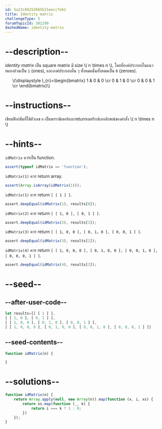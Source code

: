 ```yaml
---
id: 5a23c84252665b21eecc7eb1
title: Identity matrix
challengeType: 5
forumTopicId: 302290
dashedName: identity-matrix
---
```


# --description--

*identity matrix* เป็น square matrix มี size \\( n \\times n \\), โดยที่องค์ประกอบในแนวทแยงล้วนเป็น `1` (ones), และองค์ประกอบอื่น ๆ ทั้งหมดนั้นทั้งหมดเป็น `0` (zeroes).

<ul>
  <li style='list-style: none;'>\(\displaystyle I_{n}=\begin{bmatrix} 1 &#x26; 0 &#x26; 0 \cr 0 &#x26; 1 &#x26; 0 \cr 0 &#x26; 0 &#x26; 1 \cr \end{bmatrix}\)</li>
</ul>

# --instructions--

เขียนฟังก์ชันที่ใช้ตัวเลข `n` เป็นพารามิเตอร์และreturnเมทริกซ์เอกลักษณ์ของคำสั่ง \\( n \\times n \\)

# --hints--

`idMatrix` ควรเป็น function.

```js
assert(typeof idMatrix == 'function');
```

`idMatrix(1)` ควร return array.

```js
assert(Array.isArray(idMatrix(1)));
```

`idMatrix(1)` ควร return `[ [ 1 ] ]`.

```js
assert.deepEqual(idMatrix(1), results[0]);
```

`idMatrix(2)` ควร return `[ [ 1, 0 ], [ 0, 1 ] ]`.

```js
assert.deepEqual(idMatrix(2), results[1]);
```

`idMatrix(3)` ควร return `[ [ 1, 0, 0 ], [ 0, 1, 0 ], [ 0, 0, 1 ] ]`.

```js
assert.deepEqual(idMatrix(3), results[2]);
```

`idMatrix(4)` ควร return `[ [ 1, 0, 0, 0 ], [ 0, 1, 0, 0 ], [ 0, 0, 1, 0 ], [ 0, 0, 0, 1 ] ]`.

```js
assert.deepEqual(idMatrix(4), results[3]);
```

# --seed--

## --after-user-code--

```js
let results=[[ [ 1 ] ],
[ [ 1, 0 ], [ 0, 1 ] ],
[ [ 1, 0, 0 ], [ 0, 1, 0 ], [ 0, 0, 1 ] ],
[ [ 1, 0, 0, 0 ], [ 0, 1, 0, 0 ], [ 0, 0, 1, 0 ], [ 0, 0, 0, 1 ] ]]
```

## --seed-contents--

```js
function idMatrix(n) {

}
```

# --solutions--

```js
function idMatrix(n) {
    return Array.apply(null, new Array(n)).map(function (x, i, xs) {
        return xs.map(function (_, k) {
            return i === k ? 1 : 0;
        })
    });
}
```
